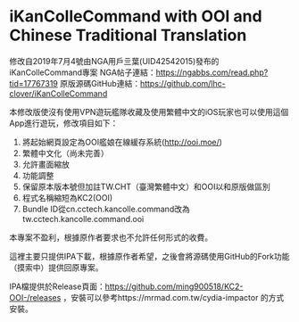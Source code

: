 # iKanColleCommand with OOI and Chinese Traditional Translation
修改自2019年7月4號由NGA用戶亖葉(UID42542015)發布的iKanColleCommand專案
NGA帖子連結：https://ngabbs.com/read.php?tid=17767319
原版源碼GitHub連結：https://github.com/lhc-clover/iKanColleCommand

本修改版使沒有使用VPN遊玩艦隊收藏及使用繁體中文的iOS玩家也可以使用這個App進行遊玩，修改項目如下：

1. 將起始網頁設定為OOI艦娘在線緩存系統(http://ooi.moe/)
2. 繁體中文化（尚未完善）
3. 允許畫面縮放
4. 功能調整
5. 保留原本版本號但加註TW.CHT（臺灣繁體中文）和OOI以和原版做區別
6. 程式名稱縮短為KC2(OOI)
7. Bundle ID從cn.cctech.kancolle.command改為tw.cctech.kancolle.command.ooi

本專案不盈利，根據原作者要求也不允許任何形式的收費。

這裡主要只提供IPA下載，根據原作者希望，之後會將源碼使用GitHub的Fork功能（摸索中）提供回原專案。

IPA檔提供於Release頁面：https://github.com/ming900518/KC2-OOI-/releases
，安裝可以參考https://mrmad.com.tw/cydia-impactor
的方式安裝。
